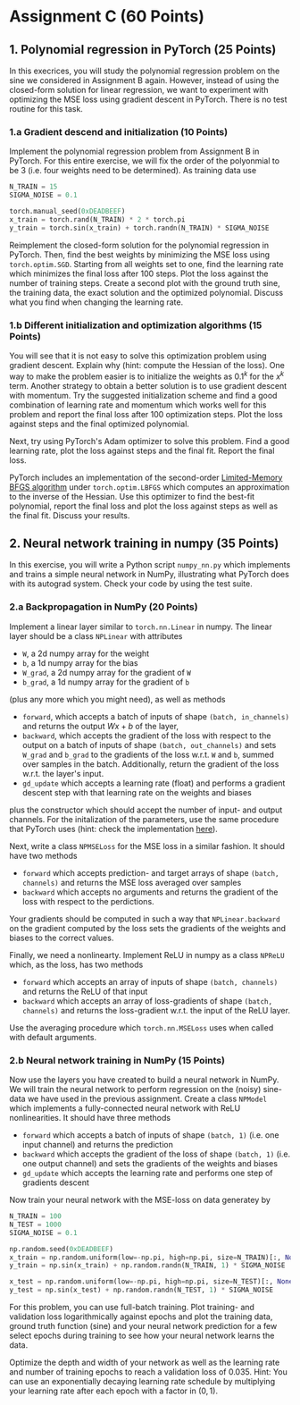 # Assignment C (60 Points)

## 1. Polynomial regression in PyTorch (25 Points)

In this execrices, you will study the polynomial regression problem on the sine we considered in
Assignment B again. However, instead of using the closed-form solution for linear regression, we
want to experiment with optimizing the MSE loss using gradient descent in PyTorch. There is no test
routine for this task.

### 1.a Gradient descend and initialization (10 Points)
Implement the polynomial regression problem from Assignment B in PyTorch. For this entire exercise, we will fix the order of the polyonmial to be 3 (i.e. four weights need to be determined). As training data use
```python
N_TRAIN = 15
SIGMA_NOISE = 0.1

torch.manual_seed(0xDEADBEEF)
x_train = torch.rand(N_TRAIN) * 2 * torch.pi
y_train = torch.sin(x_train) + torch.randn(N_TRAIN) * SIGMA_NOISE
```
Reimplement the closed-form solution for the polynomial regression in PyTorch. Then, find the best weights by minimizing the MSE loss using `torch.optim.SGD`. Starting from all weights set to one, find the learning rate which minimizes the final loss after 100 steps. Plot the loss against the number of training steps. Create a second plot with the ground truth sine, the training data, the exact solution and the optimized polynomial. Discuss what you find when changing the learning rate.

### 1.b Different initialization and optimization algorithms (15 Points)

You will see that it is not easy to solve this optimization problem using gradient descent. Explain
why (hint: compute the Hessian of the loss). One way to make the problem easier is to initialize the
weights as $0.1^k$ for the $x^k$ term. Another strategy to obtain a better solution is to use
gradient descent with momentum. Try the suggested initialization scheme and find a good combination of learning rate and momentum which works well for this problem and report the final loss after 100 optimization steps. Plot the loss against steps and the final optimized polynomial.

Next, try using PyTorch's Adam optimizer to solve this problem. Find a good learning rate, plot the loss against steps and the final fit. Report the final loss.

PyTorch includes an implementation of the second-order [Limited-Memory BFGS algorithm](https://en.wikipedia.org/wiki/Limited-memory_BFGS) under `torch.optim.LBFGS` which computes an approximation to the inverse of the Hessian. Use this optimizer to find the best-fit polynomial, report the final loss and plot the loss against steps as well as the final fit. Discuss your results.

## 2. Neural network training in numpy (35 Points)

In this exercise, you will write a Python script `numpy_nn.py` which implements and trains a simple
neural network in NumPy, illustrating what PyTorch does with its autograd system. Check your code by
using the test suite.

### 2.a Backpropagation in NumPy (20 Points)
Implement a linear layer similar to `torch.nn.Linear` in numpy. The linear layer should be a class `NPLinear` with attributes
- `W`, a 2d numpy array for the weight
- `b`, a 1d numpy array for the bias
- `W_grad`, a 2d numpy array for the gradient of `W`
- `b_grad`, a 1d numpy array for the gradient of `b` 

(plus any more which you might need), as well as methods
- `forward`, which accepts a batch of inputs of shape `(batch, in_channels)` and returns the output $Wx+b$ of the layer,
- `backward`, which accepts the gradient of the loss with respect to the output on a batch of inputs
  of shape `(batch, out_channels)` and sets `W_grad` and `b_grad` to the gradients of the loss
  w.r.t. `W` and `b`, summed over samples in the batch. Additionally, return the gradient of the
  loss w.r.t. the layer's input.
- `gd_update` which accepts a learning rate (float) and performs a gradient descent step with that learning rate on the weights and biases

plus the constructor which should accept the number of input- and output channels. For the initalization of the parameters, use the same procedure that PyTorch uses (hint: check the implementation [here](https://pytorch.org/docs/stable/_modules/torch/nn/modules/linear.html#Linear)).

Next, write a class `NPMSELoss` for the MSE loss in a similar fashion. It should have two methods
- `forward` which accepts prediction- and target arrays of shape `(batch, channels)` and returns the MSE loss averaged over samples
- `backward` which accepts no arguments and returns the gradient of the loss with respect to the perdictions.

Your gradients should be computed in such a way that `NPLinear.backward` on the gradient computed by the loss sets the gradients of the weights and biases to the correct values.

Finally, we need a nonlinearty. Implement ReLU in numpy as a class `NPReLU` which, as the loss, has two methods
- `forward` which accepts an array of inputs of shape `(batch, channels)` and returns the ReLU of that input
- `backward` which accepts an array of loss-gradients of shape `(batch, channels)` and returns the loss-gradient w.r.t. the input of the ReLU layer.

Use the averaging procedure which `torch.nn.MSELoss` uses when called with default arguments.

### 2.b Neural network training in NumPy (15 Points)
Now use the layers you have created to build a neural network in NumPy. We will train the neural network to perform regression on the (noisy) sine-data we have used in the previous assignment. Create a class `NPModel` which implements a fully-connected neural network with ReLU nonlinearities. It should have three methods
- `forward` which accepts a batch of inputs of shape `(batch, 1)` (i.e. one input channel) and returns the prediction
- `backward` which accepts the gradient of the loss of shape `(batch, 1)` (i.e. one output channel) and sets the gradients of the weights and biases
- `gd_update` which accepts the learning rate and performs one step of gradients descent

Now train your neural network with the MSE-loss on data generatey by
```python
N_TRAIN = 100
N_TEST = 1000
SIGMA_NOISE = 0.1

np.random.seed(0xDEADBEEF)
x_train = np.random.uniform(low=-np.pi, high=np.pi, size=N_TRAIN)[:, None]
y_train = np.sin(x_train) + np.random.randn(N_TRAIN, 1) * SIGMA_NOISE

x_test = np.random.uniform(low=-np.pi, high=np.pi, size=N_TEST)[:, None]
y_test = np.sin(x_test) + np.random.randn(N_TEST, 1) * SIGMA_NOISE
```
For this problem, you can use full-batch training. Plot training- and validation loss logarithmically against epochs and plot the training data, ground truth function (sine) and your neural network prediction for a few select epochs during training to see how your neural network learns the data.

Optimize the depth and width of your network as well as the learning rate and number of training epochs to reach a validation loss of 0.035. Hint: You can use an exponentially decaying learning rate schedule by multiplying your learning rate after each epoch with a factor in $(0,1)$.
